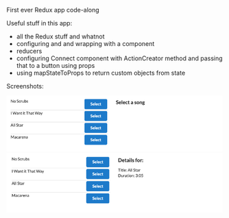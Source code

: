 First ever Redux app code-along

Useful stuff in this app:

- all the Redux stuff and whatnot
- configuring and and wrapping <App /> with a <Provider /> component
- reducers
- configuring Connect component with ActionCreator method and passing that to a button using props
- using mapStateToProps to return custom objects from state

Screenshots:

![screenshot1](./screenshot1.png)
![screenshot2](./screenshot2.png)
